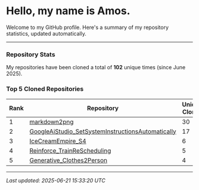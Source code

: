 # Hello, my name is Amos. 

Welcome to my GitHub profile. Here's a summary of my repository statistics, updated automatically.

---

### Repository Stats

My repositories have been cloned a total of **102** unique times (since June 2025).

### Top 5 Cloned Repositories

| Rank | Repository | Unique Clones |
|------|------------|---------------|
| 1 | [markdown2png](https://github.com/AmosDinh/markdown2png) | 30 |
| 2 | [GoogleAiStudio_SetSystemInstructionsAutomatically](https://github.com/AmosDinh/GoogleAiStudio_SetSystemInstructionsAutomatically) | 17 |
| 3 | [IceCreamEmpire_S4](https://github.com/AmosDinh/IceCreamEmpire_S4) | 6 |
| 4 | [Reinforce_TrainReScheduling](https://github.com/AmosDinh/Reinforce_TrainReScheduling) | 5 |
| 5 | [Generative_Clothes2Person](https://github.com/AmosDinh/Generative_Clothes2Person) | 4 |

---

*Last updated: 2025-06-21 15:33:20 UTC*